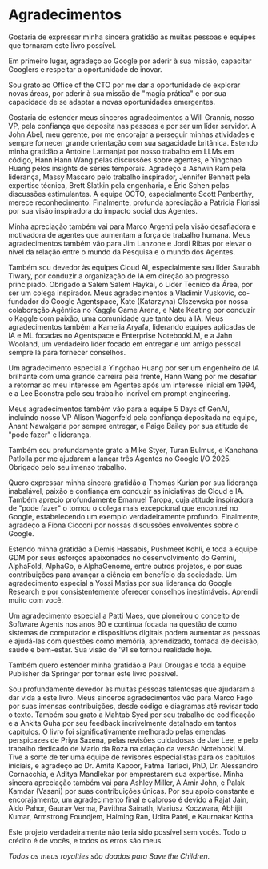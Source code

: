 # Agradecimentos

Gostaria de expressar minha sincera gratidão às muitas pessoas e equipes que tornaram este livro possível.

Em primeiro lugar, agradeço ao Google por aderir à sua missão, capacitar Googlers e respeitar a oportunidade de inovar.

Sou grato ao Office of the CTO por me dar a oportunidade de explorar novas áreas, por aderir à sua missão de "magia prática" e por sua capacidade de se adaptar a novas oportunidades emergentes.

Gostaria de estender meus sinceros agradecimentos a Will Grannis, nosso VP, pela confiança que deposita nas pessoas e por ser um líder servidor. A John Abel, meu gerente, por me encorajar a perseguir minhas atividades e sempre fornecer grande orientação com sua sagacidade britânica. Estendo minha gratidão a Antoine Larmanjat por nosso trabalho em LLMs em código, Hann Hann Wang pelas discussões sobre agentes, e Yingchao Huang pelos insights de séries temporais. Agradeço a Ashwin Ram pela liderança, Massy Mascaro pelo trabalho inspirador, Jennifer Bennett pela expertise técnica, Brett Slatkin pela engenharia, e Eric Schen pelas discussões estimulantes. A equipe OCTO, especialmente Scott Penberthy, merece reconhecimento. Finalmente, profunda apreciação a Patricia Florissi por sua visão inspiradora do impacto social dos Agentes.

Minha apreciação também vai para Marco Argenti pela visão desafiadora e motivadora de agentes que aumentam a força de trabalho humana. Meus agradecimentos também vão para Jim Lanzone e Jordi Ribas por elevar o nível da relação entre o mundo da Pesquisa e o mundo dos Agentes.

Também sou devedor às equipes Cloud AI, especialmente seu líder Saurabh Tiwary, por conduzir a organização de IA em direção ao progresso principiado. Obrigado a Salem Salem Haykal, o Líder Técnico da Área, por ser um colega inspirador. Meus agradecimentos a Vladimir Vuskovic, co-fundador do Google Agentspace, Kate (Katarzyna) Olszewska por nossa colaboração Agêntica no Kaggle Game Arena, e Nate Keating por conduzir o Kaggle com paixão, uma comunidade que tanto deu à IA. Meus agradecimentos também a Kamelia Aryafa, liderando equipes aplicadas de IA e ML focadas no Agentspace e Enterprise NotebookLM, e a Jahn Wooland, um verdadeiro líder focado em entregar e um amigo pessoal sempre lá para fornecer conselhos.

Um agradecimento especial a Yingchao Huang por ser um engenheiro de IA brilhante com uma grande carreira pela frente, Hann Wang por me desafiar a retornar ao meu interesse em Agentes após um interesse inicial em 1994, e a Lee Boonstra pelo seu trabalho incrível em prompt engineering.

Meus agradecimentos também vão para a equipe 5 Days of GenAI, incluindo nosso VP Alison Wagonfeld pela confiança depositada na equipe, Anant Nawalgaria por sempre entregar, e Paige Bailey por sua atitude de "pode fazer" e liderança.

Também sou profundamente grato a Mike Styer, Turan Bulmus, e Kanchana Patlolla por me ajudarem a lançar três Agentes no Google I/O 2025. Obrigado pelo seu imenso trabalho.

Quero expressar minha sincera gratidão a Thomas Kurian por sua liderança inabalável, paixão e confiança em conduzir as iniciativas de Cloud e IA. Também aprecio profundamente Emanuel Taropa, cuja atitude inspiradora de "pode fazer" o tornou o colega mais excepcional que encontrei no Google, estabelecendo um exemplo verdadeiramente profundo. Finalmente, agradeço a Fiona Cicconi por nossas discussões envolventes sobre o Google.

Estendo minha gratidão a Demis Hassabis, Pushmeet Kohli, e toda a equipe GDM por seus esforços apaixonados no desenvolvimento do Gemini, AlphaFold, AlphaGo, e AlphaGenome, entre outros projetos, e por suas contribuições para avançar a ciência em benefício da sociedade. Um agradecimento especial a Yossi Matias por sua liderança do Google Research e por consistentemente oferecer conselhos inestimáveis. Aprendi muito com você.

Um agradecimento especial a Patti Maes, que pioneirou o conceito de Software Agents nos anos 90 e continua focada na questão de como sistemas de computador e dispositivos digitais podem aumentar as pessoas e ajudá-las com questões como memória, aprendizado, tomada de decisão, saúde e bem-estar. Sua visão de '91 se tornou realidade hoje.

Também quero estender minha gratidão a Paul Drougas e toda a equipe Publisher da Springer por tornar este livro possível.

Sou profundamente devedor às muitas pessoas talentosas que ajudaram a dar vida a este livro. Meus sinceros agradecimentos vão para Marco Fago por suas imensas contribuições, desde código e diagramas até revisar todo o texto. Também sou grato a Mahtab Syed por seu trabalho de codificação e a Ankita Guha por seu feedback incrivelmente detalhado em tantos capítulos. O livro foi significativamente melhorado pelas emendas perspicazes de Priya Saxena, pelas revisões cuidadosas de Jae Lee, e pelo trabalho dedicado de Mario da Roza na criação da versão NotebookLM. Tive a sorte de ter uma equipe de revisores especialistas para os capítulos iniciais, e agradeço ao Dr. Amita Kapoor, Fatma Tarlaci, PhD, Dr. Alessandro Cornacchia, e Aditya Mandlekar por emprestarem sua expertise. Minha sincera apreciação também vai para Ashley Miller, A Amir John, e Palak Kamdar (Vasani) por suas contribuições únicas. Por seu apoio constante e encorajamento, um agradecimento final e caloroso é devido a Rajat Jain, Aldo Pahor, Gaurav Verma, Pavithra Sainath, Mariusz Koczwara, Abhijit Kumar, Armstrong Foundjem, Haiming Ran, Udita Patel, e Kaurnakar Kotha.

Este projeto verdadeiramente não teria sido possível sem vocês. Todo o crédito é de vocês, e todos os erros são meus.

*Todos os meus royalties são doados para Save the Children.*
